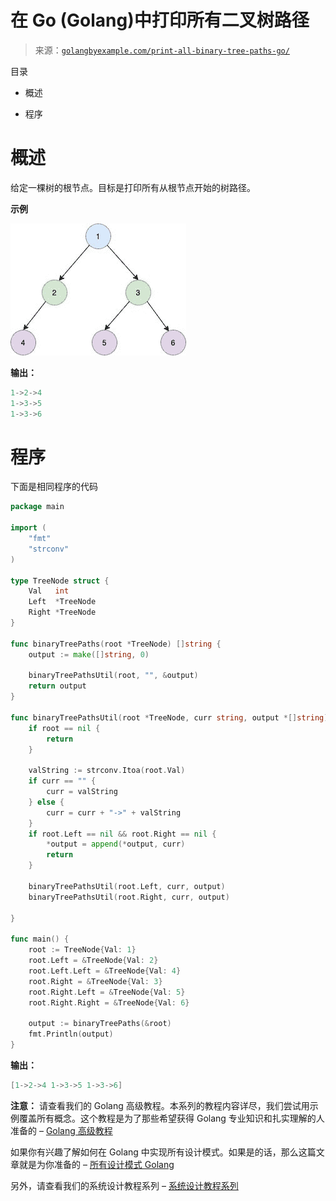 <!--yml

分类：未分类

日期：2024-10-13 06:50:57

-->

# 在 Go (Golang)中打印所有二叉树路径

> 来源：[`golangbyexample.com/print-all-binary-tree-paths-go/`](https://golangbyexample.com/print-all-binary-tree-paths-go/)

目录

+   概述

+   程序

# **概述**

给定一棵树的根节点。目标是打印所有从根节点开始的树路径。

**示例**

![](img/9a9347838908483552b24df3dc54cd38.png)

**输出：**

```go
1->2->4
1->3->5
1->3->6
```

# **程序**

下面是相同程序的代码

```go
package main

import (
	"fmt"
	"strconv"
)

type TreeNode struct {
	Val   int
	Left  *TreeNode
	Right *TreeNode
}

func binaryTreePaths(root *TreeNode) []string {
	output := make([]string, 0)

	binaryTreePathsUtil(root, "", &output)
	return output
}

func binaryTreePathsUtil(root *TreeNode, curr string, output *[]string) {
	if root == nil {
		return
	}

	valString := strconv.Itoa(root.Val)
	if curr == "" {
		curr = valString
	} else {
		curr = curr + "->" + valString
	}
	if root.Left == nil && root.Right == nil {
		*output = append(*output, curr)
		return
	}

	binaryTreePathsUtil(root.Left, curr, output)
	binaryTreePathsUtil(root.Right, curr, output)

}

func main() {
	root := TreeNode{Val: 1}
	root.Left = &TreeNode{Val: 2}
	root.Left.Left = &TreeNode{Val: 4}
	root.Right = &TreeNode{Val: 3}
	root.Right.Left = &TreeNode{Val: 5}
	root.Right.Right = &TreeNode{Val: 6}

	output := binaryTreePaths(&root)
	fmt.Println(output)
}
```

**输出：**

```go
[1->2->4 1->3->5 1->3->6]
```

**注意：** 请查看我们的 Golang 高级教程。本系列的教程内容详尽，我们尝试用示例覆盖所有概念。这个教程是为了那些希望获得 Golang 专业知识和扎实理解的人准备的 – [Golang 高级教程](https://golangbyexample.com/golang-comprehensive-tutorial/)

如果你有兴趣了解如何在 Golang 中实现所有设计模式。如果是的话，那么这篇文章就是为你准备的 – [所有设计模式 Golang](https://golangbyexample.com/all-design-patterns-golang/)

另外，请查看我们的系统设计教程系列 – [系统设计教程系列](https://techbyexample.com/system-design-questions/)


